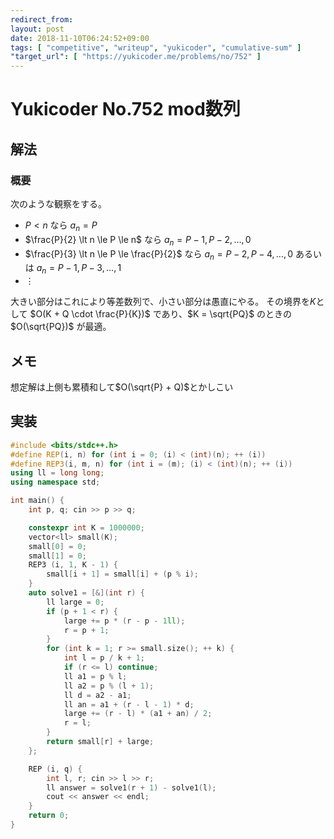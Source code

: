 ```yaml
---
redirect_from:
layout: post
date: 2018-11-10T06:24:52+09:00
tags: [ "competitive", "writeup", "yukicoder", "cumulative-sum" ]
"target_url": [ "https://yukicoder.me/problems/no/752" ]
---
```


# Yukicoder No.752 mod数列

## 解法

### 概要

次のような観察をする。

-   $P \lt n$ なら $a_n = P$
-   $\frac{P}{2} \lt n \le P \le n$ なら $a_n = P - 1, P - 2, \dots, 0$
-   $\frac{P}{3} \lt n \le P \le \frac{P}{2}$ なら $a_n = P - 2, P - 4, \dots, 0$ あるいは $a_n = P - 1, P - 3, \dots, 1$
-   $\vdots$

大きい部分はこれにより等差数列で、小さい部分は愚直にやる。
その境界を$K$として $O(K + Q \cdot \frac{P}{K})$ であり、$K = \sqrt{PQ}$ のときの $O(\sqrt{PQ})$ が最適。

## メモ

想定解は上側も累積和して$O(\sqrt{P} + Q)$とかしこい

## 実装

``` c++
#include <bits/stdc++.h>
#define REP(i, n) for (int i = 0; (i) < (int)(n); ++ (i))
#define REP3(i, m, n) for (int i = (m); (i) < (int)(n); ++ (i))
using ll = long long;
using namespace std;

int main() {
    int p, q; cin >> p >> q;

    constexpr int K = 1000000;
    vector<ll> small(K);
    small[0] = 0;
    small[1] = 0;
    REP3 (i, 1, K - 1) {
        small[i + 1] = small[i] + (p % i);
    }
    auto solve1 = [&](int r) {
        ll large = 0;
        if (p + 1 < r) {
            large += p * (r - p - 1ll);
            r = p + 1;
        }
        for (int k = 1; r >= small.size(); ++ k) {
            int l = p / k + 1;
            if (r <= l) continue;
            ll a1 = p % l;
            ll a2 = p % (l + 1);
            ll d = a2 - a1;
            ll an = a1 + (r - l - 1) * d;
            large += (r - l) * (a1 + an) / 2;
            r = l;
        }
        return small[r] + large;
    };

    REP (i, q) {
        int l, r; cin >> l >> r;
        ll answer = solve1(r + 1) - solve1(l);
        cout << answer << endl;
    }
    return 0;
}
```
